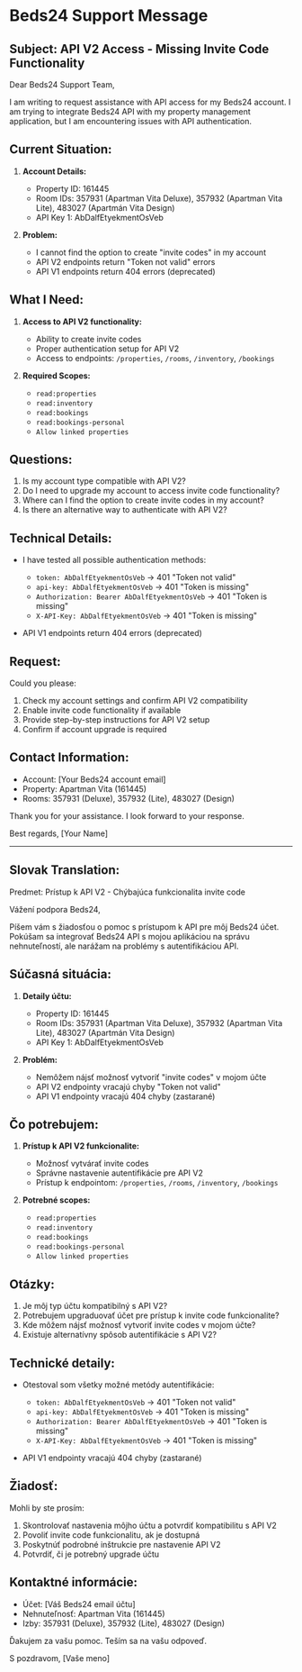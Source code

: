 # Beds24 Support Message

## Subject: API V2 Access - Missing Invite Code Functionality

Dear Beds24 Support Team,

I am writing to request assistance with API access for my Beds24 account. I am trying to integrate Beds24 API with my property management application, but I am encountering issues with API authentication.

## Current Situation:

1. **Account Details:**
   - Property ID: 161445
   - Room IDs: 357931 (Apartman Vita Deluxe), 357932 (Apartman Vita Lite), 483027 (Apartmán Vita Design)
   - API Key 1: AbDalfEtyekmentOsVeb

2. **Problem:**
   - I cannot find the option to create "invite codes" in my account
   - API V2 endpoints return "Token not valid" errors
   - API V1 endpoints return 404 errors (deprecated)

## What I Need:

1. **Access to API V2 functionality:**
   - Ability to create invite codes
   - Proper authentication setup for API V2
   - Access to endpoints: `/properties`, `/rooms`, `/inventory`, `/bookings`

2. **Required Scopes:**
   - `read:properties`
   - `read:inventory`
   - `read:bookings`
   - `read:bookings-personal`
   - `Allow linked properties`

## Questions:

1. Is my account type compatible with API V2?
2. Do I need to upgrade my account to access invite code functionality?
3. Where can I find the option to create invite codes in my account?
4. Is there an alternative way to authenticate with API V2?

## Technical Details:

- I have tested all possible authentication methods:
  - `token: AbDalfEtyekmentOsVeb` → 401 "Token not valid"
  - `api-key: AbDalfEtyekmentOsVeb` → 401 "Token is missing"
  - `Authorization: Bearer AbDalfEtyekmentOsVeb` → 401 "Token is missing"
  - `X-API-Key: AbDalfEtyekmentOsVeb` → 401 "Token is missing"

- API V1 endpoints return 404 errors (deprecated)

## Request:

Could you please:
1. Check my account settings and confirm API V2 compatibility
2. Enable invite code functionality if available
3. Provide step-by-step instructions for API V2 setup
4. Confirm if account upgrade is required

## Contact Information:

- Account: [Your Beds24 account email]
- Property: Apartman Vita (161445)
- Rooms: 357931 (Deluxe), 357932 (Lite), 483027 (Design)

Thank you for your assistance. I look forward to your response.

Best regards,
[Your Name]

---

## Slovak Translation:

Predmet: Prístup k API V2 - Chýbajúca funkcionalita invite code

Vážení podpora Beds24,

Píšem vám s žiadosťou o pomoc s prístupom k API pre môj Beds24 účet. Pokúšam sa integrovať Beds24 API s mojou aplikáciou na správu nehnuteľností, ale narážam na problémy s autentifikáciou API.

## Súčasná situácia:

1. **Detaily účtu:**
   - Property ID: 161445
   - Room IDs: 357931 (Apartman Vita Deluxe), 357932 (Apartman Vita Lite), 483027 (Apartmán Vita Design)
   - API Key 1: AbDalfEtyekmentOsVeb

2. **Problém:**
   - Nemôžem nájsť možnosť vytvoriť "invite codes" v mojom účte
   - API V2 endpointy vracajú chyby "Token not valid"
   - API V1 endpointy vracajú 404 chyby (zastarané)

## Čo potrebujem:

1. **Prístup k API V2 funkcionalite:**
   - Možnosť vytvárať invite codes
   - Správne nastavenie autentifikácie pre API V2
   - Prístup k endpointom: `/properties`, `/rooms`, `/inventory`, `/bookings`

2. **Potrebné scopes:**
   - `read:properties`
   - `read:inventory`
   - `read:bookings`
   - `read:bookings-personal`
   - `Allow linked properties`

## Otázky:

1. Je môj typ účtu kompatibilný s API V2?
2. Potrebujem upgraduovať účet pre prístup k invite code funkcionalite?
3. Kde môžem nájsť možnosť vytvoriť invite codes v mojom účte?
4. Existuje alternatívny spôsob autentifikácie s API V2?

## Technické detaily:

- Otestoval som všetky možné metódy autentifikácie:
  - `token: AbDalfEtyekmentOsVeb` → 401 "Token not valid"
  - `api-key: AbDalfEtyekmentOsVeb` → 401 "Token is missing"
  - `Authorization: Bearer AbDalfEtyekmentOsVeb` → 401 "Token is missing"
  - `X-API-Key: AbDalfEtyekmentOsVeb` → 401 "Token is missing"

- API V1 endpointy vracajú 404 chyby (zastarané)

## Žiadosť:

Mohli by ste prosím:
1. Skontrolovať nastavenia môjho účtu a potvrdiť kompatibilitu s API V2
2. Povoliť invite code funkcionalitu, ak je dostupná
3. Poskytnúť podrobné inštrukcie pre nastavenie API V2
4. Potvrdiť, či je potrebný upgrade účtu

## Kontaktné informácie:

- Účet: [Váš Beds24 email účtu]
- Nehnuteľnosť: Apartman Vita (161445)
- Izby: 357931 (Deluxe), 357932 (Lite), 483027 (Design)

Ďakujem za vašu pomoc. Teším sa na vašu odpoveď.

S pozdravom,
[Vaše meno]
